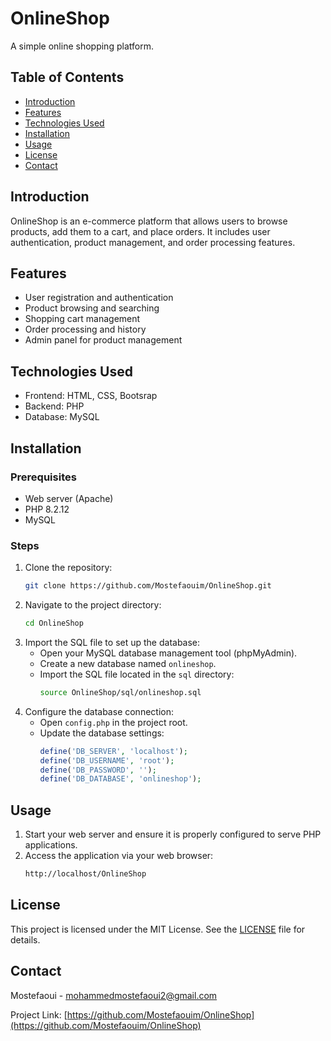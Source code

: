 # OnlineShop

A simple online shopping platform.

## Table of Contents

- [Introduction](#introduction)
- [Features](#features)
- [Technologies Used](#technologies-used)
- [Installation](#installation)
- [Usage](#usage)
- [License](#license)
- [Contact](#contact)

## Introduction

OnlineShop is an e-commerce platform that allows users to browse products, add them to a cart, and place orders. It includes user authentication, product management, and order processing features.

## Features

- User registration and authentication
- Product browsing and searching
- Shopping cart management
- Order processing and history
- Admin panel for product management

## Technologies Used

- Frontend: HTML, CSS, Bootsrap
- Backend: PHP
- Database: MySQL

## Installation

### Prerequisites

- Web server (Apache)
- PHP 8.2.12
- MySQL

### Steps

1. Clone the repository:
    ```sh
    git clone https://github.com/Mostefaouim/OnlineShop.git
    ```
2. Navigate to the project directory:
    ```sh
    cd OnlineShop
    ```
3. Import the SQL file to set up the database:
    - Open your MySQL database management tool (phpMyAdmin).
    - Create a new database named `onlineshop`.
    - Import the SQL file located in the `sql` directory:
        ```sh
        source OnlineShop/sql/onlineshop.sql
        ```
4. Configure the database connection:
    - Open `config.php` in the project root.
    - Update the database settings:
        ```php
        define('DB_SERVER', 'localhost');
        define('DB_USERNAME', 'root');
        define('DB_PASSWORD', '');
        define('DB_DATABASE', 'onlineshop');
        ```
## Usage

1. Start your web server and ensure it is properly configured to serve PHP applications.
2. Access the application via your web browser:
    ```sh
    http://localhost/OnlineShop
    ```
## License

This project is licensed under the MIT License. See the [LICENSE](LICENSE) file for details.

## Contact

Mostefaoui - [mohammedmostefaoui2@gmail.com](mailto:mohammedmostefaoui2@gmail.com)

Project Link: [https://github.com/Mostefaouim/OnlineShop](https://github.com/Mostefaouim/OnlineShop)
